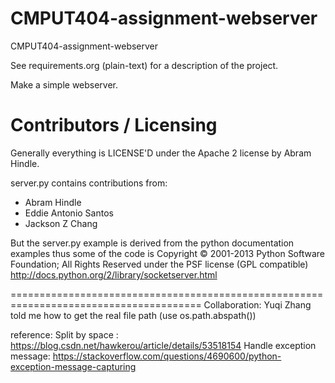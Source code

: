CMPUT404-assignment-webserver
=============================

CMPUT404-assignment-webserver

See requirements.org (plain-text) for a description of the project.

Make a simple webserver.

Contributors / Licensing
========================

Generally everything is LICENSE'D under the Apache 2 license by Abram Hindle.

server.py contains contributions from:

* Abram Hindle
* Eddie Antonio Santos
* Jackson Z Chang

But the server.py example is derived from the python documentation
examples thus some of the code is Copyright © 2001-2013 Python
Software Foundation; All Rights Reserved under the PSF license (GPL
compatible) http://docs.python.org/2/library/socketserver.html

=======================================================================================
Collaboration: Yuqi Zhang told me how to get the real file path (use os.path.abspath())

reference: Split by space : https://blog.csdn.net/hawkerou/article/details/53518154
           Handle exception message: https://stackoverflow.com/questions/4690600/python-exception-message-capturing
